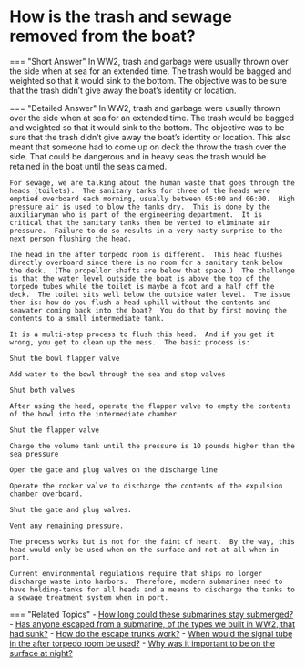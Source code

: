 # How is the trash and sewage removed from the boat?


=== "Short Answer"
    In WW2, trash and garbage were usually thrown over the side when at sea for an extended time. The trash would be bagged and weighted so that it would sink to the bottom. The objective was to be sure that the trash didn’t give away the boat’s identity or location.

=== "Detailed Answer"
    In WW2, trash and garbage were usually thrown over the side when at sea for an extended time.  The trash would be bagged and weighted so that it would sink to the bottom.  The objective was to be sure that the trash didn’t give away the boat’s identity or location.  This also meant that someone had to come up on deck the throw the trash over the side.  That could be dangerous and in heavy seas the trash would be retained in the boat until the seas calmed.

    For sewage, we are talking about the human waste that goes through the heads (toilets).  The sanitary tanks for three of the heads were emptied overboard each morning, usually between 05:00 and 06:00.  High pressure air is used to blow the tanks dry.  This is done by the auxiliaryman who is part of the engineering department.  It is critical that the sanitary tanks then be vented to eliminate air pressure.  Failure to do so results in a very nasty surprise to the next person flushing the head.

    The head in the after torpedo room is different.  This head flushes directly overboard since there is no room for a sanitary tank below the deck.  (The propellor shafts are below that space.)  The challenge is that the water level outside the boat is above the top of the torpedo tubes while the toilet is maybe a foot and a half off the deck.  The toilet sits well below the outside water level.  The issue then is: how do you flush a head uphill without the contents and seawater coming back into the boat?  You do that by first moving the contents to a small intermediate tank.

    It is a multi-step process to flush this head.  And if you get it wrong, you get to clean up the mess.  The basic process is:

    Shut the bowl flapper valve

    Add water to the bowl through the sea and stop valves

    Shut both valves

    After using the head, operate the flapper valve to empty the contents of the bowl into the intermediate chamber

    Shut the flapper valve

    Charge the volume tank until the pressure is 10 pounds higher than the sea pressure

    Open the gate and plug valves on the discharge line

    Operate the rocker valve to discharge the contents of the expulsion chamber overboard.

    Shut the gate and plug valves.

    Vent any remaining pressure.

    The process works but is not for the faint of heart.  By the way, this head would only be used when on the surface and not at all when in port.

    Current environmental regulations require that ships no longer discharge waste into harbors.  Therefore, modern submarines need to have holding-tanks for all heads and a means to discharge the tanks to a sewage treatment system when in port.

=== "Related Topics"
    - [How long could these submarines stay submerged?](./how-long-could-these-submarines-stay-submerged.md)
    - [Has anyone escaped from a submarine, of the types we built in WW2, that had sunk?](./has-anyone-escaped-from-a-submarine-of-the-types-we-built-in-ww-c7c7019a.md)
    - [How do the escape trunks work?](./how-do-the-escape-trunks-work.md)
    - [When would the signal tube in the after torpedo room be used?](./when-would-the-signal-tube-in-the-after-torpedo-room-be-used.md)
    - [Why was it important to be on the surface at night?](./why-was-it-important-to-be-on-the-surface-at-night.md)
